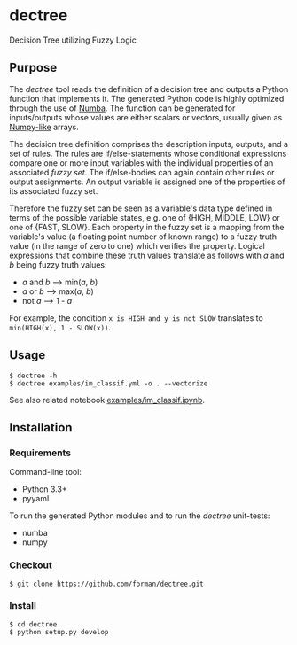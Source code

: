 # dectree
Decision Tree utilizing Fuzzy Logic

## Purpose

The *dectree* tool reads the definition of a decision tree and outputs a Python function that implements it.
The generated Python code is highly optimized through the use of [Numba](https://numba.pydata.org/). The 
function can be generated for inputs/outputs whose values are either scalars or vectors, usually given as 
[Numpy-like](https://docs.scipy.org/doc/numpy/reference/arrays.ndarray.html) arrays.

The decision tree definition comprises the description inputs, outputs, and a set of rules.
The rules are if/else-statements whose conditional expressions compare one or more input variables with 
the individual properties of an associated *fuzzy set*. The if/else-bodies can again contain other rules
or output assignments. An output variable is assigned one of the properties of its associated fuzzy set.

Therefore the fuzzy set can be seen as a variable's data type defined in terms of the possible
variable states, e.g. one of {HIGH, MIDDLE, LOW} or one of {FAST, SLOW}. Each property in the fuzzy set
is a mapping from the variable's value (a floating point number of known range) to a fuzzy truth value 
(in the range of zero to one) which verifies the property. Logical expressions that combine these truth 
values translate as follows with *a* and *b* being fuzzy truth values:

* *a* and *b* --> min(*a*, *b*)
* *a* or *b* --> max(*a*, *b*)
* not *a* --> 1 - *a*

For example, the condition `x is HIGH and y is not SLOW` translates to `min(HIGH(x), 1 - SLOW(x))`.   

## Usage

    $ dectree -h
    $ dectree examples/im_classif.yml -o . --vectorize 
    
See also related notebook
[examples/im_classif.ipynb](https://github.com/forman/dectree/blob/master/examples/im_classif.ipynb).

## Installation

### Requirements

Command-line tool:

* Python 3.3+
* pyyaml

To run the generated Python modules and to run the *dectree* unit-tests:

* numba
* numpy


### Checkout
    
    $ git clone https://github.com/forman/dectree.git
    
### Install

    $ cd dectree
    $ python setup.py develop
    
